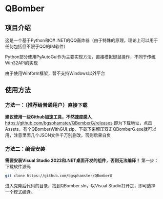 ﻿# QBomber
## 项目介绍
这是一个基于Python和C# .NET的QQ轰炸器（由于特殊的原理，理论上可以用于任何包括但不限于QQ的IM软件）

Python部分使用PyAutoGui作为主要实现方法，直接模拟键鼠操作，不同于传统Win32API的实现

由于使用Winform框架，暂不支持Windows以外平台

## 使用方法
### 方法一：（推荐给普通用户）直接下载
**建议使用一些Github加速工具，不然速度感人**
https://github.com/bgsphamster/QBomberG/releases 即为下载地址，点击Assets，有个QBomberWithGUI.zip，下载下来解压双击QBomberG.exe就可以用，注意里面几个JSON文件千万别删改，否则后果自负

### 方法二：编译安装
**需要安装Visual Studio 2022和.NET桌面开发的组件，否则无法编译！**
第一步：下载软件源码
```bash
git clone https://github.com/bgsphamster/QBomberG
```
进入克隆后代码的目录，找到QBomber.sln，以Visual Studio打开之，即可选择一个模式编译。